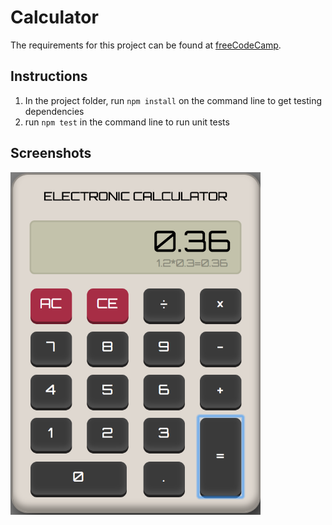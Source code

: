 # Calculator
The requirements for this project can be found at 
[freeCodeCamp](https://www.freecodecamp.org/challenges/build-a-javascript-calculator). 

## Instructions
1. In the project folder, run `npm install` on the command line to get testing dependencies
2. run `npm test` in the command line to run unit tests

## Screenshots
<img src="screenshots/Screen Shot 2017-08-07 at 14.32.18.png" width="400">
